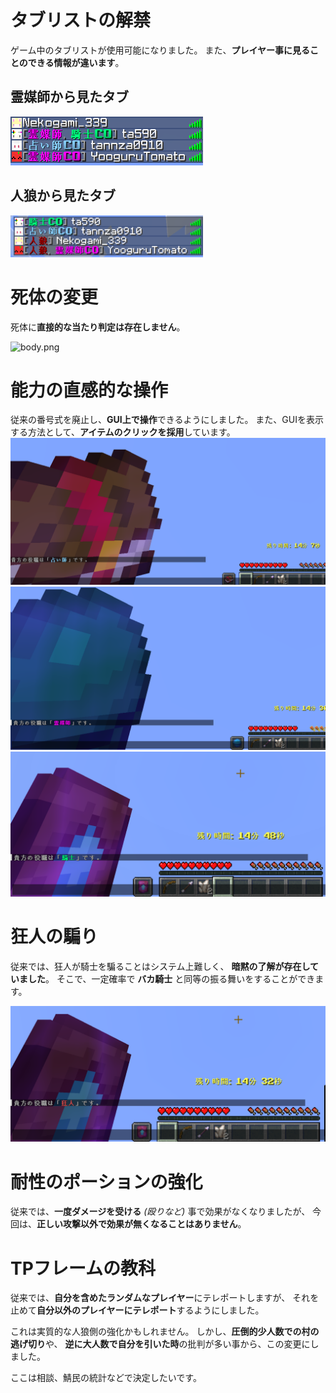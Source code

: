 # タブリストの解禁
ゲーム中のタブリストが使用可能になりました。
また、**プレイヤー事に見ることのできる情報が違います**。

## 霊媒師から見たタブ
![tab1.png](../.github/assets/tab1.png)

## 人狼から見たタブ
![tab2.png](../.github/assets/tab2.png)

# 死体の変更
死体に**直接的な当たり判定は存在しません**。

![body.png](../.github/assets/body.png)

# 能力の直感的な操作
従来の番号式を廃止し、**GUI上で操作**できるようにしました。
また、GUIを表示する方法として、**アイテムのクリックを採用**しています。
![divine.png](../.github/assets/divine.png)
![commune.png](../.github/assets/commune.png)
![protect.png](../.github/assets/protect.png)

# 狂人の騙り
従来では、狂人が騎士を騙ることはシステム上難しく、 
**暗黙の了解が存在していました**。
そこで、一定確率で **バカ騎士** と同等の振る舞いをすることができます。

![madman_protect.png](../.github/assets/madman_protect.png)

# 耐性のポーションの強化
従来では、**一度ダメージを受ける** *(殴りなど)* 事で効果がなくなりましたが、
今回は、**正しい攻撃以外で効果が無くなることはありません**。

# TPフレームの教科
従来では、**自分を含めたランダムなプレイヤー**にテレポートしますが、
それを止めて**自分以外のプレイヤーにテレポート**するようにしました。

これは実質的な人狼側の強化かもしれません。
しかし、**圧倒的少人数での村の逃げ切り**や、
**逆に大人数で自分を引いた時**の批判が多い事から、この変更にしました。

ここは相談、鯖民の統計などで決定したいです。

# 